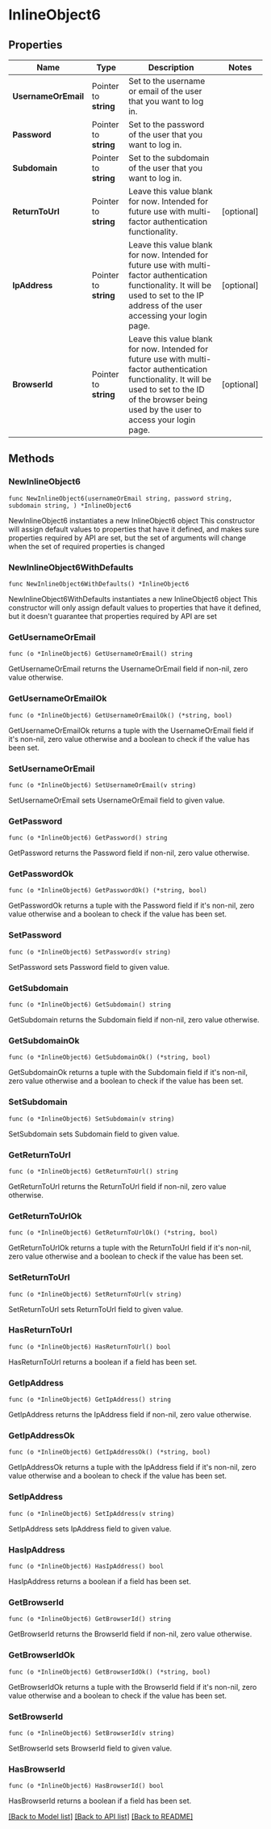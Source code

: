 # InlineObject6

## Properties

Name | Type | Description | Notes
------------ | ------------- | ------------- | -------------
**UsernameOrEmail** | Pointer to **string** | Set to the username or email of the user that you want to log in. | 
**Password** | Pointer to **string** | Set to the password of the user that you want to log in. | 
**Subdomain** | Pointer to **string** | Set to the subdomain of the user that you want to log in. | 
**ReturnToUrl** | Pointer to **string** | Leave this value blank for now. Intended for future use with multi-factor authentication functionality. | [optional] 
**IpAddress** | Pointer to **string** | Leave this value blank for now. Intended for future use with multi-factor authentication functionality. It will be used to set to the IP address of the user accessing your login page. | [optional] 
**BrowserId** | Pointer to **string** | Leave this value blank for now. Intended for future use with multi-factor authentication functionality. It will be used to set to the ID of the browser being used by the user to access your login page. | [optional] 

## Methods

### NewInlineObject6

`func NewInlineObject6(usernameOrEmail string, password string, subdomain string, ) *InlineObject6`

NewInlineObject6 instantiates a new InlineObject6 object
This constructor will assign default values to properties that have it defined,
and makes sure properties required by API are set, but the set of arguments
will change when the set of required properties is changed

### NewInlineObject6WithDefaults

`func NewInlineObject6WithDefaults() *InlineObject6`

NewInlineObject6WithDefaults instantiates a new InlineObject6 object
This constructor will only assign default values to properties that have it defined,
but it doesn't guarantee that properties required by API are set

### GetUsernameOrEmail

`func (o *InlineObject6) GetUsernameOrEmail() string`

GetUsernameOrEmail returns the UsernameOrEmail field if non-nil, zero value otherwise.

### GetUsernameOrEmailOk

`func (o *InlineObject6) GetUsernameOrEmailOk() (*string, bool)`

GetUsernameOrEmailOk returns a tuple with the UsernameOrEmail field if it's non-nil, zero value otherwise
and a boolean to check if the value has been set.

### SetUsernameOrEmail

`func (o *InlineObject6) SetUsernameOrEmail(v string)`

SetUsernameOrEmail sets UsernameOrEmail field to given value.


### GetPassword

`func (o *InlineObject6) GetPassword() string`

GetPassword returns the Password field if non-nil, zero value otherwise.

### GetPasswordOk

`func (o *InlineObject6) GetPasswordOk() (*string, bool)`

GetPasswordOk returns a tuple with the Password field if it's non-nil, zero value otherwise
and a boolean to check if the value has been set.

### SetPassword

`func (o *InlineObject6) SetPassword(v string)`

SetPassword sets Password field to given value.


### GetSubdomain

`func (o *InlineObject6) GetSubdomain() string`

GetSubdomain returns the Subdomain field if non-nil, zero value otherwise.

### GetSubdomainOk

`func (o *InlineObject6) GetSubdomainOk() (*string, bool)`

GetSubdomainOk returns a tuple with the Subdomain field if it's non-nil, zero value otherwise
and a boolean to check if the value has been set.

### SetSubdomain

`func (o *InlineObject6) SetSubdomain(v string)`

SetSubdomain sets Subdomain field to given value.


### GetReturnToUrl

`func (o *InlineObject6) GetReturnToUrl() string`

GetReturnToUrl returns the ReturnToUrl field if non-nil, zero value otherwise.

### GetReturnToUrlOk

`func (o *InlineObject6) GetReturnToUrlOk() (*string, bool)`

GetReturnToUrlOk returns a tuple with the ReturnToUrl field if it's non-nil, zero value otherwise
and a boolean to check if the value has been set.

### SetReturnToUrl

`func (o *InlineObject6) SetReturnToUrl(v string)`

SetReturnToUrl sets ReturnToUrl field to given value.

### HasReturnToUrl

`func (o *InlineObject6) HasReturnToUrl() bool`

HasReturnToUrl returns a boolean if a field has been set.

### GetIpAddress

`func (o *InlineObject6) GetIpAddress() string`

GetIpAddress returns the IpAddress field if non-nil, zero value otherwise.

### GetIpAddressOk

`func (o *InlineObject6) GetIpAddressOk() (*string, bool)`

GetIpAddressOk returns a tuple with the IpAddress field if it's non-nil, zero value otherwise
and a boolean to check if the value has been set.

### SetIpAddress

`func (o *InlineObject6) SetIpAddress(v string)`

SetIpAddress sets IpAddress field to given value.

### HasIpAddress

`func (o *InlineObject6) HasIpAddress() bool`

HasIpAddress returns a boolean if a field has been set.

### GetBrowserId

`func (o *InlineObject6) GetBrowserId() string`

GetBrowserId returns the BrowserId field if non-nil, zero value otherwise.

### GetBrowserIdOk

`func (o *InlineObject6) GetBrowserIdOk() (*string, bool)`

GetBrowserIdOk returns a tuple with the BrowserId field if it's non-nil, zero value otherwise
and a boolean to check if the value has been set.

### SetBrowserId

`func (o *InlineObject6) SetBrowserId(v string)`

SetBrowserId sets BrowserId field to given value.

### HasBrowserId

`func (o *InlineObject6) HasBrowserId() bool`

HasBrowserId returns a boolean if a field has been set.


[[Back to Model list]](../README.md#documentation-for-models) [[Back to API list]](../README.md#documentation-for-api-endpoints) [[Back to README]](../README.md)


